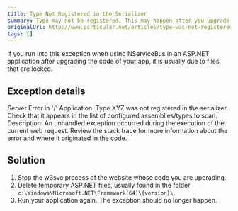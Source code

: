 ```yaml
---
title: Type Not Registered in the Serializer
summary: Type may not be registered. This may happen after you upgrade your app code. Is usually due to locked files.
originalUrl: http://www.particular.net/articles/type-was-not-registered-in-the-serializer
tags: []
---
```


If you run into this exception when using NServiceBus in an ASP.NET application after upgrading the code of your app, it is usually due to files that are locked.

Exception details
-----------------

Server Error in '/' Application. Type XYZ was not registered in the serializer. Check that it appears in the list of configured assemblies/types to scan. Description: An unhandled exception occurred during the execution of the current web request. Review the stack trace for more information about the error and where it originated in the code.

Solution
--------

1.  Stop the w3svc process of the website whose code you are upgrading.
2.  Delete temporary ASP.NET files, usually found in the folder `c:\Windows\Microsoft.NET\Framework(64)\{version}\`.
3.  Run your application again. The exception should no longer happen.



